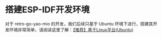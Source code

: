 # 搭建ESP-IDF开发环境

对于 retro-go-yao-mio 的开发，我们后续只基于 Ubuntu 环境下进行，搭建其开发环境非常简单，请阅读这里了解：[【推荐】基于Linux平台(Ubuntu)](DShanMCU-Mio/ESP-IDF/chapter2-3)
